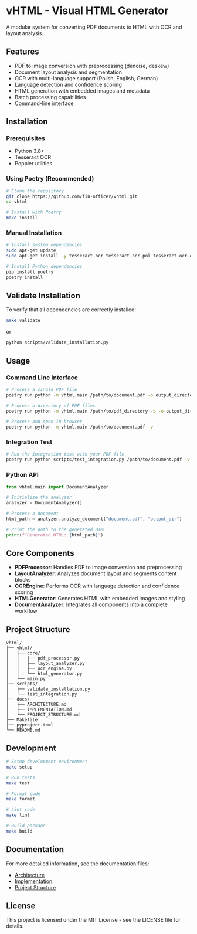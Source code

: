 # vHTML - Visual HTML Generator

A modular system for converting PDF documents to HTML with OCR and layout analysis.

## Features

- PDF to image conversion with preprocessing (denoise, deskew)
- Document layout analysis and segmentation
- OCR with multi-language support (Polish, English, German)
- Language detection and confidence scoring
- HTML generation with embedded images and metadata
- Batch processing capabilities
- Command-line interface

## Installation

### Prerequisites

- Python 3.8+
- Tesseract OCR
- Poppler utilities

### Using Poetry (Recommended)

```bash
# Clone the repository
git clone https://github.com/fin-officer/vhtml.git
cd vhtml

# Install with Poetry
make install
```

### Manual Installation

```bash
# Install system dependencies
sudo apt-get update
sudo apt-get install -y tesseract-ocr tesseract-ocr-pol tesseract-ocr-eng tesseract-ocr-deu poppler-utils

# Install Python dependencies
pip install poetry
poetry install
```

## Validate Installation

To verify that all dependencies are correctly installed:

```bash
make validate
```

or

```bash
python scripts/validate_installation.py
```

## Usage

### Command Line Interface

```bash
# Process a single PDF file
poetry run python -m vhtml.main /path/to/document.pdf -o output_directory

# Process a directory of PDF files
poetry run python -m vhtml.main /path/to/pdf_directory -b -o output_directory

# Process and open in browser
poetry run python -m vhtml.main /path/to/document.pdf -v
```

### Integration Test

```bash
# Run the integration test with your PDF file
poetry run python scripts/test_integration.py /path/to/document.pdf -v
```

### Python API

```python
from vhtml.main import DocumentAnalyzer

# Initialize the analyzer
analyzer = DocumentAnalyzer()

# Process a document
html_path = analyzer.analyze_document("document.pdf", "output_dir")

# Print the path to the generated HTML
print(f"Generated HTML: {html_path}")
```

## Core Components

- **PDFProcessor**: Handles PDF to image conversion and preprocessing
- **LayoutAnalyzer**: Analyzes document layout and segments content blocks
- **OCREngine**: Performs OCR with language detection and confidence scoring
- **HTMLGenerator**: Generates HTML with embedded images and styling
- **DocumentAnalyzer**: Integrates all components into a complete workflow

## Project Structure

```
vhtml/
├── vhtml/
│   ├── core/
│   │   ├── pdf_processor.py
│   │   ├── layout_analyzer.py
│   │   ├── ocr_engine.py
│   │   └── html_generator.py
│   └── main.py
├── scripts/
│   ├── validate_installation.py
│   └── test_integration.py
├── docs/
│   ├── ARCHITECTURE.md
│   ├── IMPLEMENTATION.md
│   └── PROJECT_STRUCTURE.md
├── Makefile
├── pyproject.toml
└── README.md
```

## Development

```bash
# Setup development environment
make setup

# Run tests
make test

# Format code
make format

# Lint code
make lint

# Build package
make build
```

## Documentation

For more detailed information, see the documentation files:

- [Architecture](docs/ARCHITECTURE.md)
- [Implementation](docs/IMPLEMENTATION.md)
- [Project Structure](docs/PROJECT_STRUCTURE.md)

## License

This project is licensed under the MIT License - see the LICENSE file for details.

